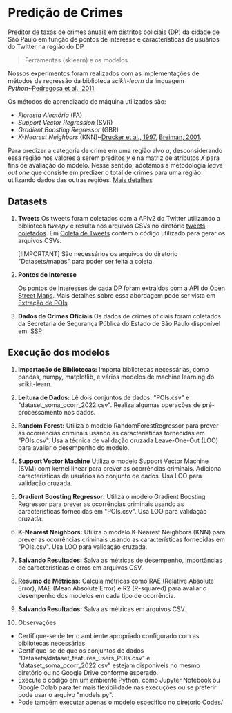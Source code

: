 # Predição de Crimes
Preditor de taxas de crimes anuais em distritos policiais (DP) da cidade de São Paulo em função de pontos de interesse e características de usuários do Twitter na região do DP

> Ferramentas (sklearn) e os modelos

Nossos experimentos foram realizados com as implementações de métodos de regressão da biblioteca *scikit-learn* da linguagem *Python*~[Pedregosa et al., 2011](https://scikit-learn.org/stable/whats_new/v0.24.html).

Os métodos de aprendizado de máquina utilizados são:

- *Floresta Aleatória* (FA)
- *Support Vector Regression* (SVR)
- *Gradient Boosting Regressor* (GBR)
- *K-Nearest Neighbors* (KNN)~[Drucker et al., 1997](https://www.microsoft.com/en-us/research/people/cjdrucker/), [Breiman, 2001](https://www.stat.berkeley.edu/~breiman/RandomForests/cc_home.htm).

Para predizer a categoria de crime em uma região alvo $a$, desconsiderando essa região nos valores a serem preditos $y$ e na matriz de atributos $X$ para fins de avaliação do modelo.
Nesse sentido, adotamos a metodologia _leave out one_ que consiste em predizer o total de crimes para uma região utilizando dados das outras regiões.
[Mais detalhes](https://github.com/LABPAAD/crimes_prediction/blob/main/TCC_3___Saul_Rocha.pdf)

## Datasets

1. **Tweets** 
    Os tweets foram coletados com a APIv2 do Twitter utilizando a biblioteca _tweepy_ e resulta nos arquivos CSVs no diretório [tweets coletados](https://github.com/LABPAAD/crimes_prediction/blob/main/Datasets/tweets_coletados). Em [Coleta de Tweets](https://github.com/LABPAAD/crimes_prediction/blob/main/Codes/coleta_tweets.ipynb) contém o código utilizado para gerar os arquivos CSVs.

    [!IMPORTANT] São necessários os arquivos do diretorio "Datasets/mapas" para poder ser feita a coleta.

2. **Pontos de Interesse**

    Os pontos de Interesses de cada DP foram extraídos com a API do [Open Street Maps](https://www.openstreetmap.org/). Mais detalhes sobre essa abordagem pode ser vista em [Extração de POIs](https://github.com/LABPAAD/urban_computing)

3. **Dados de Crimes Oficiais**
    Os dados de crimes oficiais foram coletados da Secretaria de Segurança Pública do Estado de São Paulo disponível em: [SSP](https://www.ssp.sp.gov.br/estatistica)

## Execução dos modelos

1. **Importação de Bibliotecas:**
Importa bibliotecas necessárias, como pandas, numpy, matplotlib, e vários modelos de machine learning do scikit-learn.

2. **Leitura de Dados:**
Lê dois conjuntos de dados: "POIs.csv" e "dataset_soma_ocorr_2022.csv".
Realiza algumas operações de pré-processamento nos dados.

3. **Random Forest:**
Utiliza o modelo RandomForestRegressor para prever as ocorrências criminais usando as características fornecidas em "POIs.csv".
Usa a técnica de validação cruzada Leave-One-Out (LOO) para avaliar o desempenho do modelo.

4. **Support Vector Machine**
Utiliza o modelo Support Vector Machine (SVM) com kernel linear para prever as ocorrências criminais.
Adiciona características de usuários ao conjunto de dados.
Usa LOO para validação cruzada.

5. **Gradient Boosting Regressor:**
Utiliza o modelo Gradient Boosting Regressor para prever as ocorrências criminais usando as características fornecidas em "POIs.csv".
Usa LOO para validação cruzada.

6. **K-Nearest Neighbors:**
Utiliza o modelo K-Nearest Neighbors (KNN) para prever as ocorrências criminais usando as características fornecidas em "POIs.csv".
Usa LOO para validação cruzada.

7. **Salvando Resultados:**
Salva as métricas de desempenho, importâncias de características e erros em arquivos CSV.

8. **Resumo de Métricas:**
Calcula métricas como RAE (Relative Absolute Error), MAE (Mean Absolute Error) e R2 (R-squared) para avaliar o desempenho dos modelos em cada tipo de ocorrência.

9. **Salvando Resultados:**
Salva as métricas em arquivos CSV.

10. Observações
- Certifique-se de ter o ambiente apropriado configurado com as bibliotecas necessárias.
- Certifique-se de que os conjuntos de dados "Datasets/dataset_features_users_POIs.csv" e "dataset_soma_ocorr_2022.csv" estejam disponíveis no mesmo diretório ou no Google Drive conforme esperado.
- Execute o código em um ambiente Python, como Jupyter Notebook ou Google Colab para ter mais flexibilidade nas execuções ou se preferir pode usar o arquivo "models.py".
- Pode também executar apenas o modelo especifico no diretorio Codes/
